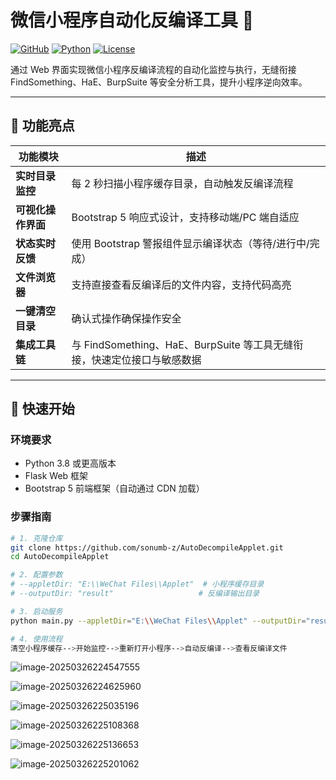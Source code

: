 # 微信小程序自动化反编译工具 🚀

[![GitHub](https://img.shields.io/badge/GitHub-sonumb%2FAutoDecompileApplet-blue)](https://github.com/sonumb-z/AutoDecompileApplet)
[![Python](https://img.shields.io/badge/Python-3.8%2B-blue)](https://www.python.org/)
[![License](https://img.shields.io/badge/License-MIT-green)](LICENSE)

通过 Web 界面实现微信小程序反编译流程的自动化监控与执行，无缝衔接 FindSomething、HaE、BurpSuite 等安全分析工具，提升小程序逆向效率。

---

## 🌟 功能亮点

| 功能模块           | 描述                                                         |
| ------------------ | ------------------------------------------------------------ |
| **实时目录监控**   | 每 2 秒扫描小程序缓存目录，自动触发反编译流程                |
| **可视化操作界面** | Bootstrap 5 响应式设计，支持移动端/PC 端自适应               |
| **状态实时反馈**   | 使用 Bootstrap 警报组件显示编译状态（等待/进行中/完成）      |
| **文件浏览器**     | 支持直接查看反编译后的文件内容，支持代码高亮                 |
| **一键清空目录**   | 确认式操作确保操作安全                                       |
| **集成工具链**     | 与 FindSomething、HaE、BurpSuite 等工具无缝衔接，快速定位接口与敏感数据 |

---

## 🚀 快速开始

### 环境要求

- Python 3.8 或更高版本
- Flask Web 框架
- Bootstrap 5 前端框架（自动通过 CDN 加载）

### 步骤指南

```bash
# 1. 克隆仓库
git clone https://github.com/sonumb-z/AutoDecompileApplet.git
cd AutoDecompileApplet

# 2. 配置参数
# --appletDir: "E:\\WeChat Files\\Applet"  # 小程序缓存目录
# --outputDir: "result"                   # 反编译输出目录

# 3. 启动服务
python main.py --appletDir="E:\\WeChat Files\\Applet" --outputDir="result"

# 4. 使用流程
清空小程序缓存-->开始监控-->重新打开小程序-->自动反编译-->查看反编译文件
```

![image-20250326224547555](C:\Users\52211\AppData\Roaming\Typora\typora-user-images\image-20250326224547555.png)

![image-20250326224625960](C:\Users\52211\AppData\Roaming\Typora\typora-user-images\image-20250326224625960.png)

![image-20250326225035196](C:\Users\52211\AppData\Roaming\Typora\typora-user-images\image-20250326225035196.png)



![image-20250326225108368](C:\Users\52211\AppData\Roaming\Typora\typora-user-images\image-20250326225108368.png)

![image-20250326225136653](C:\Users\52211\AppData\Roaming\Typora\typora-user-images\image-20250326225136653.png)

![image-20250326225201062](C:\Users\52211\AppData\Roaming\Typora\typora-user-images\image-20250326225201062.png)
